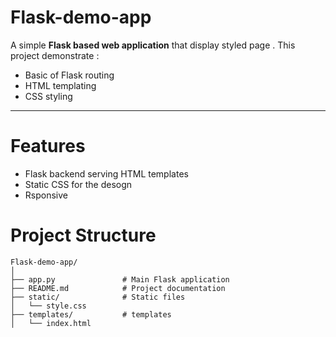 # Flask-demo-app

A simple **Flask based web application** that display styled page .
This project demonstrate :
- Basic of Flask routing 
- HTML templating
- CSS styling

---

# Features
- Flask backend serving HTML templates
- Static CSS  for the desogn 
- Rsponsive



# Project Structure

```
Flask-demo-app/
│
├── app.py               # Main Flask application
├── README.md            # Project documentation
├── static/              # Static files 
│   └── style.css
├── templates/           # templates
│   └── index.html

```

